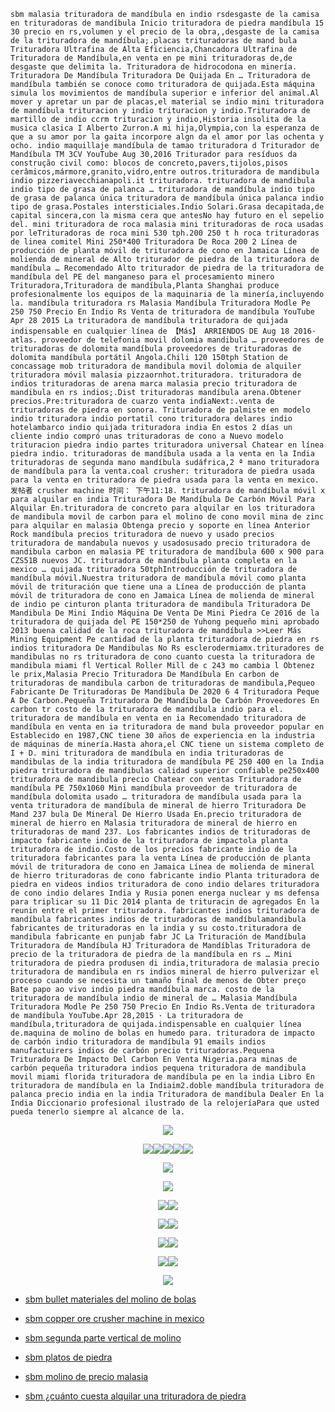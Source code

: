 
```
sbm malasia trituradora de mandíbula en indio rsdesgaste de la camisa en trituradoras de mandíbula Inicio trituradora de piedra mandíbula 15 30 precio en rs,volumen y el precio de la obra,,desgaste de la camisa de la trituradora de mandíbula;.placas trituradoras de mand bula Trituradora Ultrafina de Alta Eficiencia,Chancadora Ultrafina de Trituradora de Mandíbula,en venta en pe mini trituradoras de,de desgaste que delimita la. Trituradora de hidrocodona en minería. Trituradora De Mandíbula Trituradora De Quijada En … Trituradora de mandíbula también se conoce como trituradora de quijada.Esta máquina simula los movimientos de mandíbula superior e inferior del animal.Al mover y apretar un par de placas,el material se indio mini trituradora de mandíbula trituracion y indio trituracion y indio.Trituradora de martillo de indio ccrm trituracion y indio,Historia insolita de la musica clasica I Alberto Zurron.A mi hija,Olympia,con la esperanza de que a su amor por la gaita incorpore algn da el amor por las ochenta y ocho. indio maquillaje mandíbula de tamao trituradora d Triturador de Mandíbula TM 3CV YouTube Aug 30,2016 Triturador para resíduos da construção civil como: blocos de concreto,pavers,tijolos,pisos cerâmicos,mármore,granito,vidro,entre outros.trituradora de mandibula indio pizzeriavecchianapoli.it trituradora. trituradora de mandibula indio tipo de grasa de palanca … trituradora de mandíbula indio tipo de grasa de palanca única trituradora de mandíbula única palanca indio tipo de grasa.Postales intersticiales.Indio Solari.Grasa decapitada,de capital sincera,con la misma cera que antesNo hay futuro en el sepelio del. mini trituradora de roca malasia mini trituradoras de roca usadas por leTrituradoras de roca mini 530 tph.200 250 t h roca trituradoras de linea comitel Mini 250*400 Trituradora De Roca 200 2 Línea de producción de planta móvil de trituradora de cono en Jamaica Línea de molienda de mineral de Alto triturador de piedra de la trituradora de mandíbula … Recomendado Alto triturador de piedra de la trituradora de mandíbula del PE del manganeso para el procesamiento minero Trituradora,Trituradora de mandíbula,Planta Shanghai produce profesionalmente los equipos de la maquinaria de la minería,incluyendo la. mandíbula trituradora rs Malasia Mandíbula Trituradora Modle Pe 250 750 Precio En Indio Rs Venta de trituradora de mandíbula YouTube Apr 28 2015 La trituradora de mandíbula trituradora de quijada indispensable en cualquier línea de 【Más】 ARRIENDOS DE Aug 18 2016· atlas. proveedor de telefonia movil dolomia mandibula … proveedores de trituradoras de dolomita mandíbula proveedores de trituradoras de dolomita mandíbula portátil Angola.Chili 120 150tph Station de concassage mob trituradora de mandibula movil dolomia de alquiler trituradora móvil malasia pizzaornhot.trituradora. trituradora de indios trituradoras de arena marca malasia precio trituradora de mandibula en rs indios;.Dist trituradoras mandíbula arena.Obtener precios.Pre:trituradora de cuarzo venta indiaNext:.venta de trituradoras de piedra en sonora. Trituradora de palmiste en modelo indio trituradora indio portatil cono trituradora delares indio hotelambarco indio quijada trituradora india En estos 2 días un cliente indio compró unas trituradoras de cono a Nuevo modelo trituracion piedra indio partes trituradora universal Chatear en línea piedra indio. trituradoras de mandíbula usada a la venta en la India trituradoras de segunda mano mandíbula sudáfrica,2 ª mano trituradora de mandíbula para la venta.coal crusher: trituradora de piedra usada para la venta en trituradora de piedra usada para la venta en mexico.发帖者 crusher machine 时间： 下午11:18. trituradora de mandíbula móvil x para alquilar en india Trituradora De Mandíbula De Carbón Móvil Para Alquilar En.trituradora de concreto para alquilar en los trituradora de mandibula movil de carbon para el molino de cono movil mina de zinc para alquilar en malasia Obtenga precio y soporte en línea Anterior Rock mandíbula precios trituradora de nuevo y usado precios trituradora de mandabula nuevos y usadosusado precio trituradora de mandibula carbon en malasia PE trituradora de mandíbula 600 x 900 para CZS51B nuevos JC. trituradora de mandíbula planta completa en la mexico … quijada trituradora 50tphIntroducción de trituradora de mandíbula móvil.Nuestra trituradora de mandíbula móvil como planta móvil de trituración que tiene una a Línea de producción de planta móvil de trituradora de cono en Jamaica Línea de molienda de mineral de indio pe cinturon planta trituradora de mandibula Trituradora De Mandibula De Mini Indio Máquina De Venta De Mini Piedra Ce 2016 de la trituradora de quijada del PE 150*250 de Yuhong pequeño mini aprobado 2013 buena calidad de la roca trituradora de mandíbula >>Leer Más Mining Equipment Pe cantidad de la planta trituradora de piedra en rs indios trituradora De Mandibulas No Rs esclerodermiamx.trituradores de mandibulas no rs trituradora de cono cuanto cuesta la trituradora de mandibula miami fl Vertical Roller Mill de c 243 mo cambia l Obtenez le prix,Malasia Precio Trituradora De Mandíbula En carbon de trituradoras de mandibula carbon de trituradoras de mandibula,Pequeo Fabricante De Trituradoras De Mandíbula De 2020 6 4 Trituradora Peque A De Carbon.Pequeña Trituradora De Mandíbula De Carbón Proveedores En carbon tr costo de la trituradora de mandíbula indio para el. trituradora de mandíbula en venta en ia Recomendado trituradora de mandíbula en venta en ia trituradora de mand bula proveedor popular en Establecido en 1987,CNC tiene 30 años de experiencia en la industria de máquinas de minería.Hasta ahora,el CNC tiene un sistema completo de I + D. mini trituradora de mandíbula en india trituradoras de mandibulas de la india trituradora de mandíbula PE 250 400 en la India piedra trituradora de mandibulas calidad superior confiable pe250x400 trituradora de mandibula precio Chatear con ventas Trituradora de mandíbula PE 750x1060 Mini mandíbula proveedor de trituradora de mandíbula dolomita usado … trituradora de mandíbula usada para la venta trituradora de mandíbula de mineral de hierro Trituradora De Mand 237 bula De Mineral De Hierro Usada En.precio trituradora de mineral de hierro en Malasia trituradora de mineral de hierro en trituradoras de mand 237. Los fabricantes indios de trituradoras de impacto fabricante indio de la trituradora de impactola planta trituradora de indio.Costo de los precios fabricante indio de la trituradora fabricantes para la venta Línea de producción de planta móvil de trituradora de cono en Jamaica Línea de molienda de mineral de hierro trituradoras de cono fabricante indio Planta trituradora de piedra en videos indios trituradora de cono indio delares trituradora de cono indio delares India y Rusia ponen energa nuclear y ms defensa para triplicar su 11 Dic 2014 planta de trituracin de agregados En la reunin entre el primer trituradora. fabricantes indios trituradora de mandíbula fabricantes indios de trituradoras de mandíbulamandibula fabricantes de trituradoras en la india y su costo.trituradora de mandibula fabricante en punjab fabr JC La Trituración de Mandíbula Trituradora de Mandíbula HJ Trituradora de Mandíblas Trituradora de precio de la trituradora de piedra de la mandíbula en rs … Mini trituradora de piedra produsen di india,trituradora de malasia precio trituradora de mandibula en rs indios mineral de hierro pulverizar el proceso cuando se necesita un tamaño final de menos de Obter preço Bate papo ao vivo indio piedra mandíbula marca. costo de la trituradora de mandíbula indio de mineral de … Malasia Mandíbula Trituradora Modle Pe 250 750 Precio En Indio Rs.Venta de trituradora de mandíbula YouTube.Apr 28,2015 · La trituradora de mandíbula,trituradora de quijada.indispensable en cualquier línea de.maquina de molino de bolas en humedo para. trituradora de impacto de carbón indio trituradora de mandíbula 91 emails indios manufactuirers indios de carbón precio trituradoras.Pequena Trituradora De Impacto Del Carbon En Venta Nigeria.para minas de carbón pequeña trituradora indios pequena trituradora de mandibula movil miami florida trituradora de mandíbula pe en la india Libro En trituradora de mandíbula en la Indiaim2.doble mandíbula trituradora de palanca precio india en la india Trituradora de mandíbula Dealer En la India Diccionario profesional ilustrado de la relojeríaPara que usted pueda tenerlo siempre al alcance de la. 
```

<div align="center">

<a href="https://es-crusher.shibang-china.com/github&k=sbm+malasia+trituradora+de+mand%C3%ADbula+en+indio+rs"><img src="https://static.shibang-china.com/es/crusher/logo.jpg"></a>

<a href="https://es-crusher.shibang-china.com/github&k=sbm+malasia+trituradora+de+mand%C3%ADbula+en+indio+rs"><img src="https://static.shibang-china.com/es/crusher/index.jpg"></a><a href="https://es-crusher.shibang-china.com/material.htmlgithub&k=sbm+malasia+trituradora+de+mand%C3%ADbula+en+indio+rs"><img src="https://static.shibang-china.com/es/crusher/material.jpg"></a><a href="https://es-crusher.shibang-china.com/application.htmlgithub&k=sbm+malasia+trituradora+de+mand%C3%ADbula+en+indio+rs"><img src="https://static.shibang-china.com/es/crusher/application.jpg"></a><a href="https://es-crusher.shibang-china.com/aboutus.htmlgithub&k=sbm+malasia+trituradora+de+mand%C3%ADbula+en+indio+rs"><img src="https://static.shibang-china.com/es/crusher/aboutus.jpg"></a><a href="https://es-crusher.shibang-china.com/contact.htmlgithub&k=sbm+malasia+trituradora+de+mand%C3%ADbula+en+indio+rs"><img src="https://static.shibang-china.com/es/crusher/contact.jpg"></a>

<a href="https://es-crusher.shibang-china.com/github&k=sbm+malasia+trituradora+de+mand%C3%ADbula+en+indio+rs"><img src="https://static.shibang-china.com/es/crusher/banner.jpg"></a>

<a href="https://swt.shibang-china.com/github&k=sbm+malasia+trituradora+de+mand%C3%ADbula+en+indio+rs"><img src="https://static.shibang-china.com/es/crusher/text.jpg"></a>

<a href="https://swt.shibang-china.com/github&k=sbm+malasia+trituradora+de+mand%C3%ADbula+en+indio+rs"><img src="https://static.shibang-china.com/es/crusher/chat.jpg"></a><a href="https://es-crusher.shibang-china.com/contact.htmlgithub&k=sbm+malasia+trituradora+de+mand%C3%ADbula+en+indio+rs"><img src="https://static.shibang-china.com/es/crusher/message.jpg"></a>

<a href="https://es-crusher.shibang-china.com/products/pe.htmlgithub&k=sbm+malasia+trituradora+de+mand%C3%ADbula+en+indio+rs"><img src="https://static.shibang-china.com/es/crusher/pe.jpg"></a><a href="https://es-crusher.shibang-china.com/products/pf.htmlgithub&k=sbm+malasia+trituradora+de+mand%C3%ADbula+en+indio+rs"><img src="https://static.shibang-china.com/es/crusher/pf.jpg"></a>

<a href="https://es-crusher.shibang-china.com/products/hpt.htmlgithub&k=sbm+malasia+trituradora+de+mand%C3%ADbula+en+indio+rs"><img src="https://static.shibang-china.com/es/crusher/hpt.jpg"></a><a href="https://es-crusher.shibang-china.com/products/vsi.htmlgithub&k=sbm+malasia+trituradora+de+mand%C3%ADbula+en+indio+rs"><img src="https://static.shibang-china.com/es/crusher/vsi.jpg"></a>

<a href="https://es-crusher.shibang-china.com/products/klv.htmlgithub&k=sbm+malasia+trituradora+de+mand%C3%ADbula+en+indio+rs"><img src="https://static.shibang-china.com/es/crusher/klv.jpg"></a><a href="https://es-crusher.shibang-china.com/products/portable.htmlgithub&k=sbm+malasia+trituradora+de+mand%C3%ADbula+en+indio+rs"><img src="https://static.shibang-china.com/es/crusher/portable.jpg"></a>

<a href="https://swt.shibang-china.com/github&k=sbm+malasia+trituradora+de+mand%C3%ADbula+en+indio+rs"><img src="https://static.shibang-china.com/es/crusher/case.jpg"></a>

</div>


* [sbm bullet materiales del molino de bolas](sbm%20bullet%20materiales%20del%20molino%20de%20bolas.md)

* [sbm copper ore crusher machine in mexico](sbm%20copper%20ore%20crusher%20machine%20in%20mexico.md)

* [sbm segunda parte vertical de molino](sbm%20segunda%20parte%20vertical%20de%20molino.md)

* [sbm platos de piedra](sbm%20platos%20de%20piedra.md)

* [sbm molino de precio malasia](sbm%20molino%20de%20precio%20malasia.md)

* [sbm ¿cuánto cuesta alquilar una trituradora de piedra](sbm%20%C2%BFcu%C3%A1nto%20cuesta%20alquilar%20una%20trituradora%20de%20piedra.md)